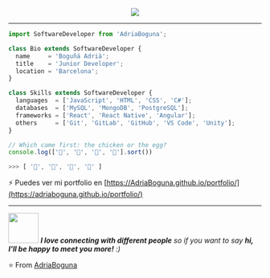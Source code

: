 <p align="center">
  <img src="https://github.com/thompsonemerson/thompsonemerson/raw/master/cover-thompson.png" />
</p>

---

```js
import SoftwareDeveloper from 'AdriaBoguna';

class Bio extends SoftwareDeveloper {
  name     = 'Boguñá Adrià';
  title    = 'Junior Developer';
  location = 'Barcelona';
}

class Skills extends SoftwareDeveloper {
  languages  = ['JavaScript', 'HTML', 'CSS', 'C#'];
  databases  = ['MySQL', 'MongoDB', 'PostgreSQL'];
  frameworks = ['React', 'React Native', 'Angular'];
  others     = ['Git', 'GitLab', 'GitHub', 'VS Code', 'Unity'];
}
```

```javascript
// Which came first: the chicken or the egg?
console.log(['🥚', '🐣', '🐥', '🐔'].sort())

>>> [ '🐔', '🐣', '🐥', '🥚' ]
```



⚡ Puedes ver mi portfolio en [https://AdriaBoguna.github.io/portfolio/](https://adriaboguna.github.io/portfolio/)

---
<img src="https://media.giphy.com/media/LnQjpWaON8nhr21vNW/giphy.gif" width="60"> <em><b>I love connecting with different people</b> so if you want to say <b>hi, I'll be happy to meet you more!</b> :)</em>

⭐️ From [AdriaBoguna](https://github.com/AdriaBoguna)
